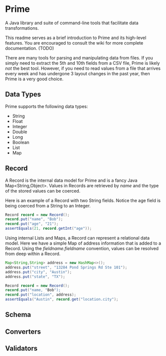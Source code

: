 # Prime
A Java library and suite of command-line tools that facilitate data transformations.


This readme serves as a brief introduction to Prime and its high-level features.  You are encouraged
to consult the wiki for more complete documentation.  (TODO)

There are many tools for parsing and manipulating data from files.  If you simply need to extract the 5th and 10th
fields from a CSV file, Prime is likely _not_ the best tool.  However, if you need to read values from a file that
arrives every week and has undergone 3 layout changes in the past year, then Prime is a very good choice.


## Data Types

Prime supports the following data types:

* String
* Float
* Integer
* Double
* Long
* Boolean
* List
* Map


## Record

A Record is the internal data model for Prime and is a fancy Java Map&lt;String,Object&gt;.  Values in Records are retrieved by
_name_ and the type of the stored values can be coerced.

Here is an example of a Record with two String fields.  Notice the age field is being coerced from a String to an Integer.
```java
Record record = new Record();
record.put("name", "Bob");
record.put("age", "21");
assertEquals(21, record.getInt("age"));
```

Using internal Lists and Maps, a Record can represent a relational data model.  Here we have a simple Map of address
information that is added to a Record.  Using the _fieldname.fieldname_ convention, values can be resolved from deep
within a Record.

```java
Map<String,String> address = new HashMap<>();
address.put("street", "13284 Pond Springs Rd Ste 101");
address.put("city", "Austin");
address.put("state", "TX");

Record record = new Record();
record.put("name, "Bob");
record.put("location", address);
assertEquals("Austin", record.get("location.city");

```



## Schema


## Converters


## Validators
